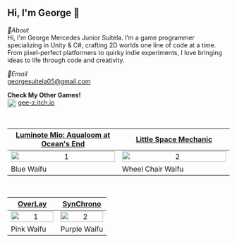 Hi, I'm George 👋
---
*📌About* <br>
Hi, I'm George Mercedes Junior Suitela. I’m a game programmer specializing in Unity & C#, crafting 2D worlds one line of code at a time. From pixel-perfect platformers to quirky indie experiments, I love bringing ideas to life through code and creativity.

*📩Email* <br>
georgesuitela05@gmail.com <br>

<b>Check My Other Games!</b><br>
<a>
  <img src="https://static.itch.io/images/itchio-textless-white.svg" width="20" align="center"/>
</a>
<a href="https://gee-z.itch.io/" >gee-z.itch.io</a>



<br>

<table width="100%">
  <thead>
    <tr>
      <th width="50%" align="center"><a href="https://thizen.itch.io/luminotemio">Luminote Mio: Aqualoom at Ocean's End</a></th> <!--tittle-->
      <th width="50%" align="center"><a href="https://thizen.itch.io/little-space-mechanic">Little Space Mechanic</a></th> <!--tittle-->
    </tr>
  </thead>
  <tbody>
    <tr>
      <td align="center">
        <img src="https://img.itch.zone/aW1nLzIxOTIwNjgwLnBuZw==/original/%2Bkwgba.png" alt="1" style="width:100%;height:auto;">
      </td>
      <td align="center">
        <img src="https://img.itch.zone/aW1nLzE4NTgwODU1LnBuZw==/original/o6n6dU.png" alt="2" style="width:100%;height:auto;">
      </td>
    </tr>
    <tr>
      <td valign="text-top">Blue Waifu</td> <!--desc-->
      <td valign="text-top">Wheel Chair Waifu</td> <!--desc-->
    </tr>
  </tbody>
</table>


<br>


<table width="100%">
  <thead>
    <tr>
      <th width="50%" align="center"><a href="https://thizen.itch.io/overlay">OverLay</a></th> <!--tittle-->
      <th width="50%" align="center"><a href="https://thizen.itch.io/synchrono">SynChrono</a></th> <!--tittle-->
    </tr>
  </thead>
  <tbody>
    <tr>
      <td align="center">
        <img src="https://img.itch.zone/aW1nLzIwMDE0NTc0LnBuZw==/original/oh1qmA.png" alt="1" style="width:100%;height:auto;">
      </td>
      <td align="center">
        <img src="https://img.itch.zone/aW1nLzE3MjA1MjM4LnBuZw==/original/HigXvh.png" alt="2" style="width:100%;height:auto;">
      </td>
    </tr>
    <tr>
      <td valign="text-top">Pink Waifu</td> <!--desc-->
      <td valign="text-top">Purple Waifu</td> <!--desc-->
    </tr>
<!--     <tr> -->
<!--       <td align="center"><a href="https://www.youtube.com/watch?v=UWn3G_PZ_fA">Trailer</a></td> <!--link1--> 
<!--       <td align="center"><a href="https://www.youtube.com/watch?v=MXbSJmlWlX0">Trailer</a></td> <!--link2--> 
<!--     </tr> -->
  </tbody>
</table>
